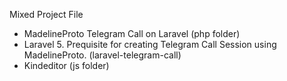 Mixed Project File
- MadelineProto Telegram Call on Laravel (php folder)
- Laravel 5. Prequisite for creating Telegram Call Session using MadelineProto. (laravel-telegram-call)
- Kindeditor (js folder)

